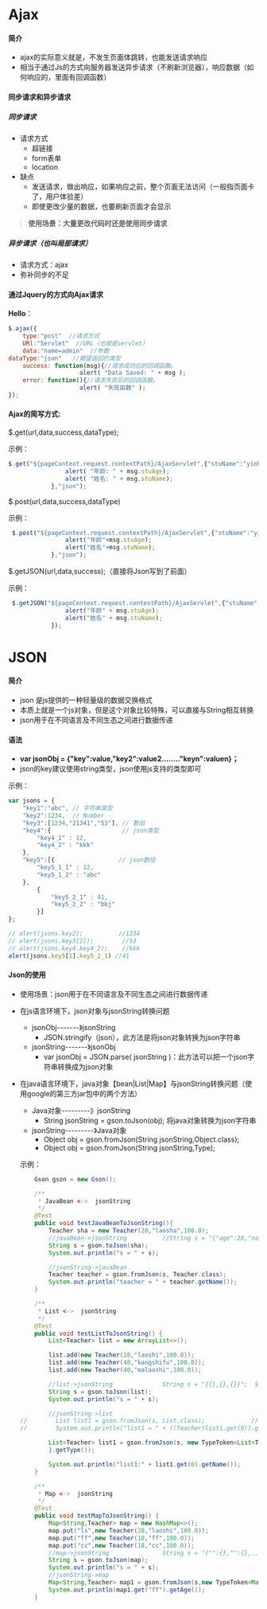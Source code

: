 # Ajax

#### 简介

* ajax的实际意义就是，不发生页面体跳转，也能发送请求响应
* 相当于通过Js的方式向服务器发送异步请求（不刷新浏览器），响应数据（如何响应的，里面有回调函数）

#### 同步请求和异步请求

##### 同步请求

* 请求方式
  * 超链接
  * form表单
  * location
* 缺点
  * 发送请求，做出响应，如果响应之前，整个页面无法访问（一般指页面卡了，用户体验差）
  * 即使更改少量的数据，也要刷新页面才会显示

> **使用场景：大量更改代码时还是使用同步请求**

##### 异步请求（也叫局部请求）

* 请求方式：ajax
* 弥补同步的不足

#### 通过Jquery的方式向Ajax请求

**Hello**：

```javascript
$.ajax({
	type:"post"  //请求方式
	URl:"Servlet"  //URL（也就是servlet）
	data:"name=admin"  //参数
dataType:"json"   //期望返回的类型
	success: function(msg){//请求成功后的回调函数。
                    alert( "Data Saved: " + msg ); 
	error: function(){//请求失败后的回调函数。
                    alert( "失败函数" ); 
});
```

#### Ajax的简写方式:

$.get(url,data,success,dataType);

示例：

```javascript
$.get("${pageContext.request.contextPath}/AjaxServlet",{"stuName":"yinhang","stuAge":20},function(msg){
                alert( "年龄: " + msg.stuAge);
                alert( "姓名: " + msg.stuName);
            },"json");
```

$.post(url,data,success,dataType)

示例：

```javascript
 $.post("${pageContext.request.contextPath}/AjaxServlet",{"stuName":"yinhang","stuAge":20},function (msg) {
                alert("年龄"+msg.stuAge);
                alert("姓名"+msg.stuName);
            },"json");
```

$.getJSON(url,data,success);（直接将Json写到了前面）

示例：

```javascript
 $.getJSON("${pageContext.request.contextPath}/AjaxServlet",{"stuName":"yinhang","stuAge":20},function (msg) {
                alert("年龄" + msg.stuAge);
                alert("姓名" + msg.stuName);
            });
```

# JSON

#### 简介

* json 是js提供的一种轻量级的数据交换格式
* 本质上就是一个js对象，但是这个对象比较特殊，可以直接与String相互转换
* json用于在不同语言及不同生态之间进行数据传递

#### 语法

* **var jsonObj = {"key":value,"key2":value2........"keyn":valuen}；**    
*  json的key建议使用string类型，json使用js支持的类型即可

示例：

```javascript
var jsons = {
    "key1":"abc", // 字符串类型
    "key2":1234,  // Number
    "key3":[1234,"21341","53"], // 数组
    "key4":{                    // json类型
        "key4_1" : 12,
        "key4_2" : "kkk"
    },
    "key5":[{                  // json数组
        "key5_1_1" : 12,
        "key5_1_2" : "abc"
    },
        {
            "key5_2_1" : 41,
            "key5_2_2" : "bbj"
        }]
};

// alert(jsons.key2);          //1234
// alert(jsons.key3[2]);        //53
// alert(jsons.key4.key4_2);    //kkk
alert(jsons.key5[1].key5_2_1) //41
```

#### Json的使用

* 使用场景：json用于在不同语言及不同生态之间进行数据传递

* 在js语言环境下，json对象与jsonString转换问题

  * jsonObj-------》jsonString
    * JSON.stringify（json），此方法是将json对象转换为json字符串
  * jsonString-------》jsonObj
    * var jsonObj = JSON.parse( jsonString )：此方法可以把一个json字符串转换成为json对象

* 在java语言环境下，java对象【bean|List|Map】与jsonString转换问题（使用google的第三方jar包中的两个方法）

  * Java对象---------》jsonString
    * String jsonString = gson.toJson(obj);  将java对象转换为json字符串
  * jsonString---------》Java对象
    * Object obj = gson.fromJson(String jsonString,Object.class);
    * Object<T> obj = gson.fromJson(String jsonString,Type);

  示例：

  ```java
      Gson gson = new Gson();
  
      /**
       * JavaBean <->  jsonString
       */
      @Test
      public void testJavaBeanToJsonString(){
          Teacher sha = new Teacher(28,"laosha",100.0);
          //javaBean->jsonString          //String s = "{"age":28,"name":"laosha","salary":100.0}";
          String s = gson.toJson(sha);
          System.out.println("s = " + s);
  
          //jsonString->javaBean
          Teacher teacher = gson.fromJson(s, Teacher.class);
          System.out.println("teacher = " + teacher.getName());
      }
  
      /**
       * List <->  jsonString
       */
      @Test
      public void testListToJsonString() {
          List<Teacher> list = new ArrayList<>();
  
          list.add(new Teacher(28,"laoshi",100.0));
          list.add(new Teacher(40,"kangshifu",100.0));
          list.add(new Teacher(40,"malaoshi",100.0));
  
          //list->jsonString              String s = "{{},{},{}}";  String s = "[{},{},{}]";
          String s = gson.toJson(list);
          System.out.println("s = " + s);
  
          //jsonString->list
  //        List list1 = gson.fromJson(s, List.class);             //错误的
  //        System.out.println("list1 = " + ((Teacher)list1.get(0)).getName());
  
          List<Teacher> list1 = gson.fromJson(s, new TypeToken<List<Teacher>>() {
          }.getType());
  
          System.out.println("list1:" + list1.get(0).getName());
      }
  
      /**
       * Map <->  jsonString
       */
      @Test
      public void testMapToJsonString() {
          Map<String,Teacher> map = new HashMap<>();
          map.put("ls",new Teacher(28,"laoshi",100.0));
          map.put("ff",new Teacher(18,"ff",100.0));
          map.put("cc",new Teacher(18,"cc",100.0));
          //map->jsonString               String s = "{"":{},"":{},...}";
          String s = gson.toJson(map);
          System.out.println("s = " + s);
          //jsonString->map
          Map<String,Teacher> map1 = gson.fromJson(s,new TypeToken<Map<String,Teacher>>(){}.getType());
          System.out.println(map1.get("ff").getAge());
      }
  ```